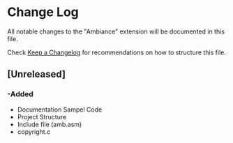 # Change Log

All notable changes to the "Ambiance" extension will be documented in this file.

Check [Keep a Changelog](http://keepachangelog.com/) for recommendations on how to structure this file.

## [Unreleased]

### -Added

- Documentation Sampel Code
- Project Structure
- Include file (amb.asm)
- copyright.c

